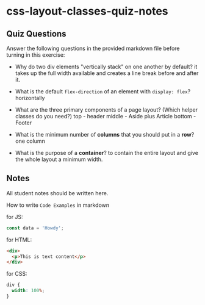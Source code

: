 # css-layout-classes-quiz-notes

## Quiz Questions

Answer the following questions in the provided markdown file before turning in this exercise:

- Why do two div elements "vertically stack" on one another by default?
  it takes up the full width available and creates a line break before and after it.

- What is the default `flex-direction` of an element with `display: flex`?
  horizontally

- What are the three primary components of a page layout? (Which helper classes do you need?)
  top - header
  middle - Aside plus Article
  bottom - Footer

- What is the minimum number of **columns** that you should put in a **row**?
  one column

- What is the purpose of a **container**?
  to contain the entire layout and give the whole layout a minimum width.

## Notes

All student notes should be written here.

How to write `Code Examples` in markdown

for JS:

```javascript
const data = 'Howdy';
```

for HTML:

```html
<div>
  <p>This is text content</p>
</div>
```

for CSS:

```css
div {
  width: 100%;
}
```
